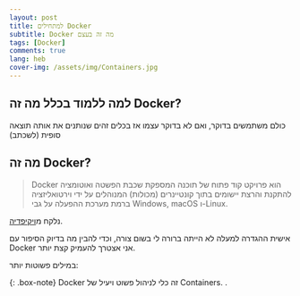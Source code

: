 ```yaml
---
layout: post
title: למתחילים Docker
subtitle: Docker מה זה בעצם 
tags: [Docker]
comments: true
lang: heb
cover-img: /assets/img/Containers.jpg
---
```

## למה ללמוד בכלל מה זה Docker?
כולם משתמשים בדוקר, ואם לא בדוקר עצמו אז בכלים זהים שנותנים את אותה תוצאה סופית (לשכתב)

## מה זה Docker?

> Docker הוא פרויקט קוד פתוח של תוכנה המספקת שכבת הפשטה ואוטומציה להתקנת והרצת יישומים בתוך קונטיינרים (מכולות) המנוהלים על ידי וירטואליזציה ברמת מערכת ההפעלה על גבי Windows,‏ macOS ו-Linux.

נלקח מ[ויקיפדיה](https://he.wikipedia.org/wiki/Docker).

אישית ההגדרה למעלה לא הייתה ברורה לי בשום צורה, וכדי להבין מה בדיוק הסיפור עם Docker אני אצטרך להעמיק קצת יותר.

במילים פשוטות יותר:

{: .box-note}
Docker זה כלי לניהול פשוט ויעיל של Containers.
.

